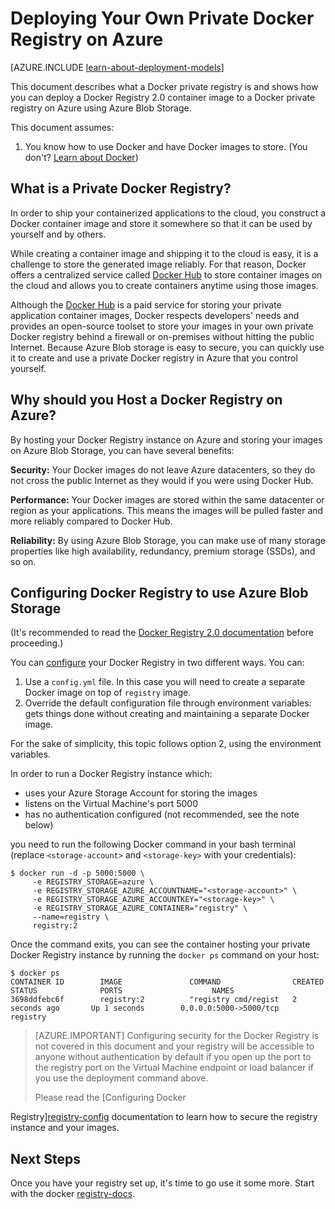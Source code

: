 <!-- rename to virtual-machines-linux-docker-registry-in-blob-storage -->

<properties 
  pageTitle="Deploying Your Own Private Docker Registry on Azure | Azure"
  description="Describes how you can use Docker Registry to host your container images on the Azure Blob Storage service."
  services="virtual-machines"
  documentationCenter="virtual-machines"
  authors="ahmetalpbalkan"
  editor="squillace"
  manager="" 
  tags="azure-service-management,azure-resource-manager" />

<tags
	ms.service="virtual-machines"
	ms.date="02/01/2016"
	wacn.date=""/>

# Deploying Your Own Private Docker Registry on Azure

[AZURE.INCLUDE [learn-about-deployment-models](../../includes/learn-about-deployment-models-both-include.md)]



This document describes what a Docker private registry is and shows how you can deploy a Docker Registry 2.0
container image to a Docker private registry on Azure using Azure Blob Storage.

This document assumes:

1. You know how to use Docker and have Docker images to store. (You don't? [Learn about Docker](https://www.docker.com))


## What is a Private Docker Registry?

In order to ship your containerized applications to the cloud,
you construct a Docker container image and store it somewhere so that it can be
used by yourself and by others. 

While creating a container image and shipping it to the cloud is easy,
it is a challenge to store the generated image reliably. For that reason,
Docker offers a centralized service called [Docker Hub][docker-hub] to store
container images on the cloud and allows you to create containers
anytime using those images.

Although the [Docker Hub][docker-hub] is a paid service for storing
your private application container images, Docker respects developers' needs and
provides an open-source toolset to store your images in your own private Docker
registry behind a firewall or on-premises without hitting the public Internet.
Because Azure Blob storage is easy to secure, you can quickly use it to create
and use a private Docker registry in Azure that you control yourself.

## Why should you Host a Docker Registry on Azure?

By hosting your Docker Registry instance on Azure and storing your
images on Azure Blob Storage, you can have several benefits:

**Security:** Your Docker images do not leave Azure datacenters, so they do
  not cross the public Internet as they would if you were using Docker Hub.
  
**Performance:** Your Docker images are stored within the same
datacenter or region as your applications. This means the images will be
pulled faster and more reliably compared to Docker Hub.

**Reliability:** By using Azure Blob Storage, you can make use
of many storage properties like high availability, redundancy, premium
storage (SSDs), and so on.

## Configuring Docker Registry to use Azure Blob Storage

(It's recommended to read the [Docker Registry 2.0 documentation][registry-docs]
before proceeding.)

You can [configure][registry-config] your Docker Registry in two different ways.
You can:

1. Use a `config.yml` file. In this case you will need to create a
  separate Docker image on top of `registry` image.
2. Override the default configuration file through environment variables:
  gets things done without creating and maintaining a separate Docker image.

For the sake of simplicity, this topic follows option 2, using
the environment variables.

In order to run a Docker Registry instance which:
* uses your Azure Storage Account for storing the images
* listens on the Virtual Machine's port 5000
* has no authentication configured (not recommended, see the note below)

you need to run the following Docker command in your bash
terminal (replace `<storage-account>` and `<storage-key>` 
with your credentials):

	$ docker run -d -p 5000:5000 \
	     -e REGISTRY_STORAGE=azure \
	     -e REGISTRY_STORAGE_AZURE_ACCOUNTNAME="<storage-account>" \
	     -e REGISTRY_STORAGE_AZURE_ACCOUNTKEY="<storage-key>" \
	     -e REGISTRY_STORAGE_AZURE_CONTAINER="registry" \
	     --name=registry \
	     registry:2

Once the command exits, you can see the container hosting
your private Docker Registry instance by running the `docker ps`
command on your host:

	$ docker ps
	CONTAINER ID        IMAGE               COMMAND                CREATED             STATUS              PORTS                    NAMES
	3698ddfebc6f        registry:2          "registry cmd/regist   2 seconds ago       Up 1 seconds        0.0.0.0:5000->5000/tcp   registry

> [AZURE.IMPORTANT] Configuring security for the Docker Registry
is not covered in this document and your registry will be accessible
to anyone without authentication by default if you open up the port to
the registry port on the Virtual Machine endpoint or load balancer if you
use the deployment command above.
> <p>Please read the [Configuring Docker
Registry][registry-config] documentation to learn how to secure the
registry instance and your images.

## Next Steps

Once you have your registry set up, it's time to go use it some more. Start with the docker [registry-docs]. 

[docker-hub]: https://hub.docker.com/
[registry]: https://github.com/docker/distribution
[registry-docs]: http://docs.docker.com/registry/
[registry-config]: http://docs.docker.com/registry/configuration/
 
